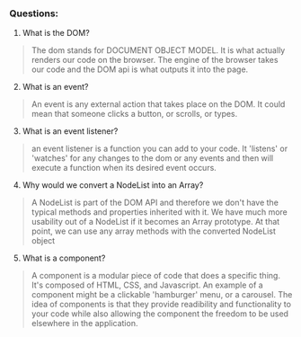 ### Questions:
1. What is the DOM?
> The dom stands for DOCUMENT OBJECT MODEL. It is what actually renders our code on the browser. The engine of the browser takes our code and the DOM api is what outputs it into the page.
2. What is an event?
> An event is any external action that takes place on the DOM. It could mean that someone clicks a button, or scrolls, or types.
3. What is an event listener?
> an event listener is a function you can add to your code. It 'listens' or 'watches' for any changes to the dom or any events and then will execute a function when its desired event occurs.
4. Why would we convert a NodeList into an Array?
> A NodeList is part of the DOM API and therefore we don't have the typical methods and properties inherited with it. We have much more usability out of a NodeList if it becomes an Array prototype. At that point, we can use any array methods with the converted NodeList object
5. What is a component?
> A component is a modular piece of code that does a specific thing. It's composed of HTML, CSS, and Javascript. An example of a component might be a clickable 'hamburger' menu, or a carousel. The idea of components is that they provide readibility and functionality to your code while also allowing the component the freedom to be used elsewhere in the application.
